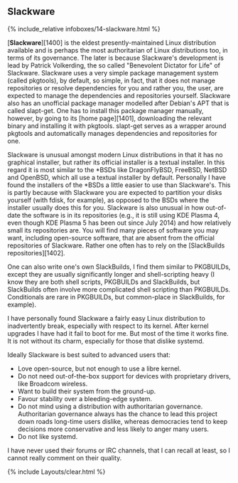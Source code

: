 ## Slackware
{% include_relative infoboxes/14-slackware.html %}

[**Slackware**][1400] is the eldest presently-maintained Linux distribution available and is perhaps the most authoritarian of Linux distributions too, in terms of its governance. The later is because Slackware's development is lead by Patrick Volkerding, the so called "Benevolent Dictator for Life" of Slackware. Slackware uses a very simple package management system (called pkgtools), by default, so simple, in fact, that it does not manage repositories or resolve dependencies for you and rather you, the user, are expected to manage the dependencies and repositories yourself. Slackware also has an unofficial package manager modelled after Debian's APT that is called slapt-get. One has to install this package manager manually, however, by going to its [home page][1401], downloading the relevant binary and installing it with pkgtools. slapt-get serves as a wrapper around pkgtools and automatically manages dependencies and repositories for one.

Slackware is unusual amongst modern Linux distributions in that it has no graphical installer, but rather its official installer is a textual installer. In this regard it is most similar to the &#42;BSDs like DragonFlyBSD, FreeBSD, NetBSD and OpenBSD, which all use a textual installer by default. Personally I have found the installers of the &#42;BSDs a little easier to use than Slackware's. This is partly because with Slackware you are expected to partition your disks yourself (with fdisk, for example), as opposed to the BSDs where the installer usually does this for you. Slackware is also unusual in how out-of-date the software is in its repositories (e.g., it is still using KDE Plasma 4, even though KDE Plasma 5 has been out since July 2014) and how relatively small its repositories are. You will find many pieces of software you may want, including open-source software, that are absent from the official repositories of Slackware. Rather one often has to rely on the [SlackBuilds repositories][1402].

One can also write one's own SlackBuilds, I find them similar to PKGBUILDs, except they are usually significantly longer and shell-scripting heavy (I know they are both shell scripts, PKGBUILDs and SlackBuilds, but SlackBuilds often involve more complicated shell scripting than PKGBUILDs. Conditionals are rare in PKGBUILDs, but common-place in SlackBuilds, for example).

I have personally found Slackware a fairly easy Linux distribution to inadvertently break, especially with respect to its kernel. After kernel upgrades I have had it fail to boot for me. But most of the time it works fine. It is not without its charm, especially for those that dislike systemd.

Ideally Slackware is best suited to advanced users that:

* Love open-source, but not enough to use a libre kernel.
* Do not need out-of-the-box support for devices with proprietary drivers, like Broadcom wireless.
* Want to build their system from the ground-up.
* Favour stability over a bleeding-edge system.
* Do not mind using a distribution with authoritarian governance. Authoritarian governance always has the chance to lead this project down roads long-time users dislike, whereas democracies tend to keep decisions more conservative and less likely to anger many users.
* Do not like systemd.

I have never used their forums or IRC channels, that I can recall at least, so I cannot really comment on their quality. 

{% include Layouts/clear.html %}
